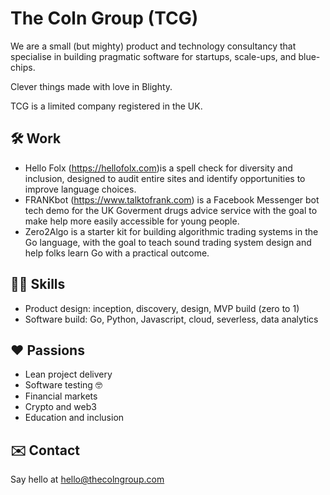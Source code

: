 # The Coln Group (TCG)

We are a small (but mighty) product and technology consultancy that specialise in building pragmatic software for startups, scale-ups, and blue-chips.

Clever things made with love in Blighty. 

TCG is a limited company registered in the UK. 

## 🛠 Work

- Hello Folx (<https://hellofolx.com>)is a spell check for diversity and inclusion, designed to audit entire sites and identify opportunities to improve language choices.
- FRANKbot (<https://www.talktofrank.com>) is a Facebook Messenger bot tech demo for the UK Goverment drugs advice service with the goal to make help more easily accessible for young people.
- Zero2Algo is a starter kit for building algorithmic trading systems in the Go language, with the goal to teach sound trading system design and help folks learn Go with a practical outcome.

## 👩‍🔬 Skills

- Product design: inception, discovery, design, MVP build (zero to 1)
- Software build: Go, Python, Javascript, cloud, severless, data analytics

## ❤️ Passions

- Lean project delivery
- Software testing 🤓
- Financial markets
- Crypto and web3
- Education and inclusion

## ✉️ Contact

Say hello at hello@thecolngroup.com

